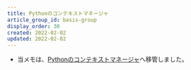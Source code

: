 ```yaml
---
title: Pythonのコンテキストマネージャ
article_group_id: basis-group
display_order: 30
created: 2022-02-02
updated: 2022-02-02
---
```

- 当メモは、[Pythonのコンテキストマネージャ](https://thinktwice.tech/it/python/context_manager_in_python/)へ移管しました。